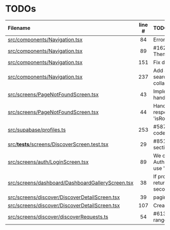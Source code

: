 # TODOs

| Filename | line # | TODO |
|:------|:------:|:------|
| [src/components/Navigation.tsx](src/components/Navigation.tsx#L84) | 84 | Error handling if any |
| [src/components/Navigation.tsx](src/components/Navigation.tsx#L89) | 89 | #162 Use MUI ThemeProvider |
| [src/components/Navigation.tsx](src/components/Navigation.tsx#L151) | 151 | Fix deprecated prop |
| [src/components/Navigation.tsx](src/components/Navigation.tsx#L237) | 237 | Add a transition when search is expanded or collapsed |
| [src/screens/PageNotFoundScreen.tsx](src/screens/PageNotFoundScreen.tsx#L43) | 43 | Implement better error handling |
| [src/screens/PageNotFoundScreen.tsx](src/screens/PageNotFoundScreen.tsx#L44) | 44 | Handle thrown responses with 'isRouteErrorResponse' |
| [src/supabase/profiles.ts](src/supabase/profiles.ts#L253) | 253 | #587 Ensure country code is valid |
| [src/__tests__/screens/DiscoverScreen.test.tsx](src/__tests__/screens/DiscoverScreen.test.tsx#L29) | 29 | #851 Create global sections variable |
| [src/screens/auth/LoginScreen.tsx](src/screens/auth/LoginScreen.tsx#L89) | 89 | We could try to get the AuthApiError type and use 'cause' instead |
| [src/screens/dashboard/DashboardGalleryScreen.tsx](src/screens/dashboard/DashboardGalleryScreen.tsx#L38) | 38 | If profile does not return after a few seconds, |
| [src/screens/discover/DiscoverDetailScreen.tsx](src/screens/discover/DiscoverDetailScreen.tsx#L39) | 39 | paginate data #838 |
| [src/screens/discover/DiscoverDetailScreen.tsx](src/screens/discover/DiscoverDetailScreen.tsx#L107) | 107 | Create loader #839r |
| [src/screens/discover/discoverRequests.ts](src/screens/discover/discoverRequests.ts#L54) | 54 | #613 Dynamic date range |
